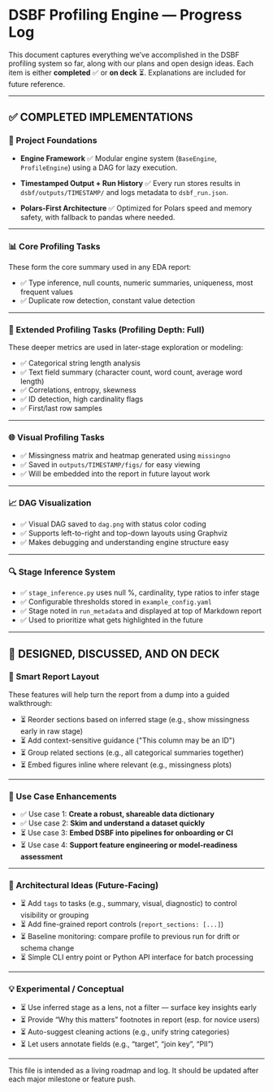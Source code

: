 # DSBF Profiling Engine — Progress Log

This document captures everything we’ve accomplished in the DSBF profiling system so far, along with our plans and open design ideas. Each item is either **completed** ✅ or **on deck** ⏳. Explanations are included for future reference.

---

## ✅ COMPLETED IMPLEMENTATIONS

### 🧱 Project Foundations
- **Engine Framework**
  ✅ Modular engine system (`BaseEngine`, `ProfileEngine`) using a DAG for lazy execution.

- **Timestamped Output + Run History**
  ✅ Every run stores results in `dsbf/outputs/TIMESTAMP/` and logs metadata to `dsbf_run.json`.

- **Polars-First Architecture**
  ✅ Optimized for Polars speed and memory safety, with fallback to pandas where needed.

---

### 📊 Core Profiling Tasks
These form the core summary used in any EDA report:
- ✅ Type inference, null counts, numeric summaries, uniqueness, most frequent values
- ✅ Duplicate row detection, constant value detection

---

### 📏 Extended Profiling Tasks (Profiling Depth: Full)
These deeper metrics are used in later-stage exploration or modeling:
- ✅ Categorical string length analysis
- ✅ Text field summary (character count, word count, average word length)
- ✅ Correlations, entropy, skewness
- ✅ ID detection, high cardinality flags
- ✅ First/last row samples

---

### 🌐 Visual Profiling Tasks
- ✅ Missingness matrix and heatmap generated using `missingno`
- ✅ Saved in `outputs/TIMESTAMP/figs/` for easy viewing
- ✅ Will be embedded into the report in future layout work

---

### 📈 DAG Visualization
- ✅ Visual DAG saved to `dag.png` with status color coding
- ✅ Supports left-to-right and top-down layouts using Graphviz
- ✅ Makes debugging and understanding engine structure easy

---

### 🔍 Stage Inference System
- ✅ `stage_inference.py` uses null %, cardinality, type ratios to infer stage
- ✅ Configurable thresholds stored in `example_config.yaml`
- ✅ Stage noted in `run_metadata` and displayed at top of Markdown report
- ✅ Used to prioritize what gets highlighted in the future

---

## 🧠 DESIGNED, DISCUSSED, AND ON DECK

### 🧭 Smart Report Layout
These features will help turn the report from a dump into a guided walkthrough:
- ⏳ Reorder sections based on inferred stage (e.g., show missingness early in raw stage)
- ⏳ Add context-sensitive guidance ("This column may be an ID")
- ⏳ Group related sections (e.g., all categorical summaries together)
- ⏳ Embed figures inline where relevant (e.g., missingness plots)

---

### 🎯 Use Case Enhancements
- ✅ Use case 1: **Create a robust, shareable data dictionary**
- ✅ Use case 2: **Skim and understand a dataset quickly**
- ⏳ Use case 3: **Embed DSBF into pipelines for onboarding or CI**
- ⏳ Use case 4: **Support feature engineering or model-readiness assessment**

---

### 🧠 Architectural Ideas (Future-Facing)
- ⏳ Add `tags` to tasks (e.g., summary, visual, diagnostic) to control visibility or grouping
- ⏳ Add fine-grained report controls (`report_sections: [...]`)
- ⏳ Baseline monitoring: compare profile to previous run for drift or schema change
- ⏳ Simple CLI entry point or Python API interface for batch processing

---

### 💡 Experimental / Conceptual
- ⏳ Use inferred stage as a lens, not a filter — surface key insights early
- ⏳ Provide “Why this matters” footnotes in report (esp. for novice users)
- ⏳ Auto-suggest cleaning actions (e.g., unify string categories)
- ⏳ Let users annotate fields (e.g., “target”, “join key”, “PII”)

---

This file is intended as a living roadmap and log. It should be updated after each major milestone or feature push.
